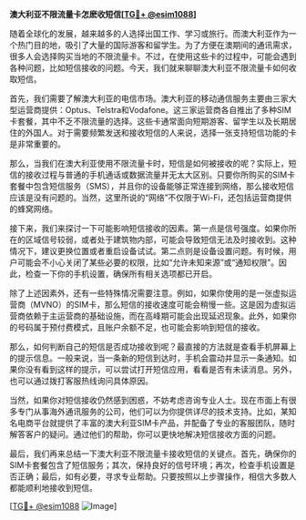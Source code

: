 **澳大利亚不限流量卡怎麽收短信[[TG💪+ @esim1088](https://t.me/s/esim1088)]**

随着全球化的发展，越来越多的人选择出国工作、学习或旅行。而澳大利亚作为一个热门目的地，吸引了大量的国际游客和留学生。为了方便在澳期间的通讯需求，很多人会选择购买当地的不限流量卡。不过，在使用这些卡的过程中，可能会遇到各种问题，比如短信接收的问题。今天，我们就来聊聊澳大利亚不限流量卡如何收取短信。

首先，我们需要了解澳大利亚的电信市场。澳大利亚的移动通信服务主要由三家大型运营商提供：Optus、Telstra和Vodafone。这三家运营商各自推出了多种SIM卡套餐，其中不乏不限流量的选择。这些卡通常面向短期游客、留学生以及长期居住的外国人。对于需要频繁发送和接收短信的人来说，选择一张支持短信功能的卡是非常重要的。

那么，当我们在澳大利亚使用不限流量卡时，短信是如何被接收的呢？实际上，短信的接收过程与普通的手机通话或数据流量并无太大区别。只要你所购买的SIM卡套餐中包含短信服务（SMS），并且你的设备能够正常连接到网络，那么接收短信应该是没有问题的。当然，这里所说的“网络”不仅限于Wi-Fi，还包括运营商提供的蜂窝网络。

接下来，我们来探讨一下可能影响短信接收的因素。第一点是信号强度。如果你所在的区域信号较弱，或者处于建筑物内部，可能会导致短信无法及时接收到。这种情况下，建议更换位置或者重启设备试试。第二点则是设备设置问题。有时候，用户可能会不小心关闭了某些必要的权限，比如“允许未知来源”或“通知权限”。因此，检查一下你的手机设置，确保所有相关选项都已开启。

除了上述因素外，还有一些特殊情况需要注意。例如，如果你使用的是一张虚拟运营商（MVNO）的SIM卡，那么短信的接收速度可能会稍慢一些。这是因为虚拟运营商依赖于主运营商的基础设施，而在高峰期可能会出现延迟现象。此外，如果你的号码属于预付费模式，且账户余额不足，也可能会影响到短信的接收。

那么，如何判断自己的短信是否成功接收到呢？最直接的方法就是查看手机屏幕上的提示信息。一般来说，当一条新的短信到达时，手机会震动并显示一条通知。如果你没有看到这样的提示，可以尝试打开短信应用，看看是否有未读消息。另外，也可以通过拨打客服热线询问具体原因。

当然，如果你对短信接收仍然感到困惑，不妨考虑咨询专业人士。现在市面上有很多专门从事海外通讯服务的公司，他们可以为你提供详尽的技术支持。比如，某知名电商平台就提供了丰富的澳大利亚SIM卡产品，并配备了专业的客服团队，随时解答客户的疑问。通过他们的帮助，你可以更快地解决短信接收方面的问题。

最后，我们再来总结一下澳大利亚不限流量卡接收短信的关键点。首先，确保你的SIM卡套餐包含了短信服务；其次，保持良好的信号环境；再次，检查手机设置是否正确；最后，如有必要，寻求专业帮助。只要按照以上步骤操作，相信大多数人都能顺利地接收到短信。

[[TG💪+ @esim1088](https://t.me/s/esim1088) ![Image](https://i.postimg.cc/4NQfJmqS/Snipaste-2025-05-13-00-14-12.png)]